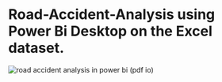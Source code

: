 # Road-Accident-Analysis using Power Bi Desktop on the Excel dataset.

![road accident analysis in power bi (pdf io)](https://github.com/u11kumar/Road-Accident-Analysis/assets/47977758/24f9b0ec-5646-4af8-b382-f0093abc8c1a)
